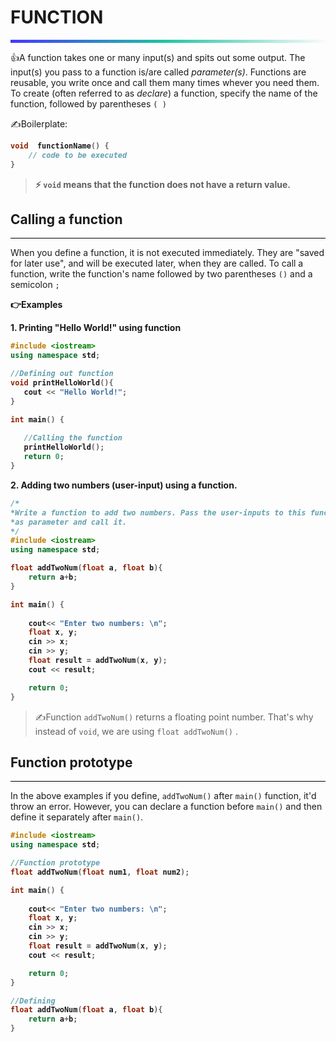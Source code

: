 # FUNCTION
<hr style="height: 5px; border: none; background: rgb(71,55,255); background: linear-gradient(90deg, rgba(71,55,255,1) 0%, rgba(29,195,162,1) 48%, rgba(251,251,251,1) 100%);">

👍A function takes one or many input(s) and spits out some output. The input(s) you pass to a function is/are called _parameter(s)_. Functions are reusable, you write once and call them many times whever you need them. To create (often referred to as _declare_) a function, specify the name of the function, followed by parentheses `( )`

✍Boilerplate:

<b>

```c++
void  functionName() {  
    // code to be executed  
}
```
</b>

>**⚡  `void`  means that the function does not have a return value.**

## Calling a  function
<hr style="height:1px; background: black; border: none;">


When you define a function, it is not executed immediately. They are "saved for later use", and will be executed later, when they are called. To call a function, write the function's name followed by two parentheses `()` and a semicolon `;`

**👉Examples**

**1. Printing "Hello World!" using function**

<b>

```c++
#include <iostream>
using namespace std;

//Defining out function
void printHelloWorld(){
   cout << "Hello World!";
}

int main() {
   
   //Calling the function
   printHelloWorld();
   return 0;
}
```
</b>


**2. Adding two numbers (user-input) using a function.**

<b>

```c++
/*
*Write a function to add two numbers. Pass the user-inputs to this function
*as parameter and call it.
*/
#include <iostream>
using namespace std;

float addTwoNum(float a, float b){
    return a+b;
}

int main() {
    
    cout<< "Enter two numbers: \n";
    float x, y;
    cin >> x;
    cin >> y;
    float result = addTwoNum(x, y);
    cout << result;

    return 0;
}
```
</b>

>✍Function `addTwoNum()` returns a floating point number. That's why instead of `void`, we are using `float addTwoNum()` .

## Function prototype
<hr style="height:1px; background: black; border: none;">

In the above examples if you define, `addTwoNum()` after `main()` function, it'd throw an error. However, you can declare a function before `main()` and then define it separately after `main()`.

<b>

```c++
#include <iostream>
using namespace std;

//Function prototype
float addTwoNum(float num1, float num2);

int main() {
    
    cout<< "Enter two numbers: \n";
    float x, y;
    cin >> x;
    cin >> y;
    float result = addTwoNum(x, y);
    cout << result;

    return 0;
}

//Defining
float addTwoNum(float a, float b){
    return a+b;
}
```
</b>


